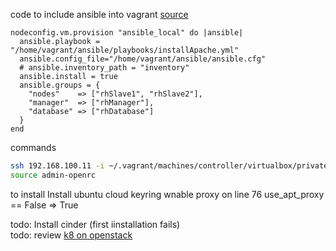 code to include ansible into vagrant [source](https://stackoverflow.com/questions/49549698/vagrant-provision-multiple-playbooks-with-multiple-ssh-users)  
````vagrant
nodeconfig.vm.provision "ansible_local" do |ansible|
  ansible.playbook = "/home/vagrant/ansible/playbooks/installApache.yml"
  ansible.config_file="/home/vagrant/ansible/ansible.cfg"
  # ansible.inventory_path = "inventory"
  ansible.install = true
  ansible.groups = {
    "nodes"    => ["rhSlave1", "rhSlave2"],
    "manager"  => ["rhManager"],
    "database" => ["rhDatabase"]
  }
end
````
commands
````bash
ssh 192.168.100.11 -i ~/.vagrant/machines/controller/virtualbox/private_key
source admin-openrc

````
to install Install ubuntu cloud keyring wnable proxy on line 76
    use_apt_proxy == False => True

todo: Install cinder (first iinstallation fails)  
todo: review [k8 on openstack](https://github.com/christianb93/k8s-on-openstack)
